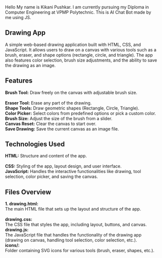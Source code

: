 Hello My name is Kikani Pushkar.
I am currently pursuing my Diploma in Computer Engineering at VPMP Polytechnic.
This is AI Chat Bot made by me using JS.

<h2>Drawing App</h2>
A simple web-based drawing application built with HTML, CSS, and JavaScript. It allows users to draw on a canvas with various tools such as a brush, eraser, and shape options (rectangle, circle, and triangle). The app also features color selection, brush size adjustments, and the ability to save the drawing as an image.

<h2>Features</h2>
<b>Brush Tool:</b> Draw freely on the canvas with adjustable brush size. <br><br>
<b>Eraser Tool:</b> Erase any part of the drawing.<br>
<b>Shape Tools:</b> Draw geometric shapes (Rectangle, Circle, Triangle).<br>
<b>Color Picker:</b> Select colors from predefined options or pick a custom color.<br>
<b>Brush Size:</b> Adjust the size of the brush from a slider.<br>
<b>Canvas Reset:</b> Clear the canvas to start over.<br>
<b>Save Drawing:</b> Save the current canvas as an image file.<br>

<h2>Technologies Used </h2>
<b>HTML:</b> Structure and content of the app. <br><br>
<b>CSS:</b> Styling of the app, layout design, and user interface.<br>
<b>JavaScript:</b> Handles the interactive functionalities like drawing, tool selection, color picker, and saving the canvas.<br>

<h2>Files Overview</h2>
<b>1. drawing.html:</b> <br>The main HTML file that sets up the layout and structure of the app. <br><br>
<b>drawing.css:</b> <br>The CSS file that styles the app, including layout, buttons, and canvas.<br>
<b>drawing.js:</b> <br> The JavaScript file that handles the functionality of the drawing app (drawing on canvas, handling tool selection, color selection, etc.).<br>
<b>icons/:</b> <br> Folder containing SVG icons for various tools (brush, eraser, shapes, etc.).
